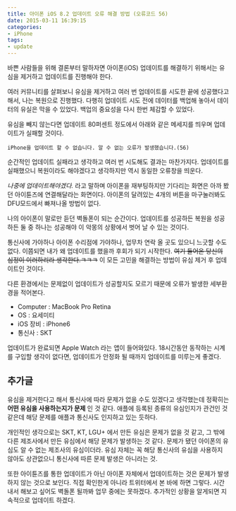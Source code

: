 ```yaml
---
title: 아이폰 iOS 8.2 업데이트 오류 해결 방법 (오류코드 56)
date: 2015-03-11 16:39:15
categories:
- iPhone
tags:
- update
---
```

바쁜 사람들을 위해 결론부터 말하자면 아이폰(iOS) 업데이트를 해결하기 위해서는 유심을 제거하고 업데이트를 진행해야 한다.

<!-- more -->

여러 커뮤니티를 살펴보니 유심을 제거하고 여러 번 업데이트를 시도한 끝에 성공했다고해서, 나는 복원으로 진행했다. 다행히 업데이트 시도 전에 데이터를 백업해 놓아서 데이터의 유실은 막을 수 있었다. 백업의 중요성을 다시 한번 체감할 수 있었다.

유심을 빼지 않는다면 업데이트 80퍼센트 정도에서 아래와 같은 메세지를 띄우며 업데이트가 실패할 것이다.

```
iPhone을 업데이트 할 수 없습니다. 알 수 없는 오류가 발생했습니다.(56)
```

순간적인 업데이트 실패라고 생각하고 여러 번 시도해도 결과는 마찬가지다.  업데이트를 실패했으니 복원이라도 해야겠다고 생각하지만 역시 동일한 오류창을 띄운다.

*나중에 업데이트해야겠다.* 라고 말하며 아이폰을 재부팅하지만 기다리는 화면은 아까 봤던 아이튠즈에 연결해달라는 화면이다. 아이폰의 달려있는 4개의 버튼을 마구눌러봐도 DFU모드에서 빠져나올 방법이 없다.

나의 아이폰이 말로만 듣던 벽돌폰이 되는 순간이다. 업데이트를 성공하든 복원을 성공하든 둘 중 하나는 성공해야 이 악몽의 상황에서 벗어 날 수 있는 것이다.

통신사에 가야하나 아이폰 수리점에 가야하나, 업무차 연락 올 곳도 있으니 느긋할 수도 없다. 이쯤되면 내가 왜 업데이트를 했을까 후회가 되기 시작한다. ~~여기 들어온 당신의 심정이 이러하리라 생각한다.ㅋㅋㅋ~~ 이 모든 고민을 해결하는 방법이 유심 제거 후 업데이트인 것이다.

다른 환경에서는 문제없이 업데이트가 성공할지도 모르기 때문에 오류가 발생한 세부환경을 적어본다.

- Computer : MacBook Pro Retina
- OS : 요세미티
- iOS 장비 : iPhone6
- 통신사 : SKT

업데이트가 완료되면 Apple Watch 라는 앱이 들어와있다. 18시간동안 동작하는 시계를 구입할 생각이 없다면, 업데이트가 안정화 될 때까지 업데이트를 미루는게 좋겠다.

## 추가글

유심을 제거한다고 해서 통신사에 따라 문제가 없을 수도 있겠다고 생각했는데 정확히는 **어떤 유심을 사용하는지가 문제** 인 것 같다. 애플에 등록된 종류의 유심인지가 관건인 것 같은데 해당 문제를 애플과 통신사도 인지하고 있는 듯하다.

개인적인 생각으로는 SKT, KT, LGU+ 에서 만든 유심은 문제가 없을 것 같고, 그 밖에 다른 제조사에서 만든 유심에서 해당 문제가 발생하는 것 같다. 문제가 됐던 아이폰의 유심도 알 수 없는 제조사의 유심이더라. 유심 자체는 꼭 해당 통신사의 유심을 사용하지 않아도 상관없으니 통신사에 따른 문제 발생은 아니라는 것.

또한 아이튠즈를 통한 업데이트가 아닌 아이폰 자체에서 업데이트하는 것은 문제가 발생하지 않는 것으로 보인다. 직접 확인한게 아니라 트위터에서 본 바에 하면 그렇다. 시간내서 해보고 싶어도 벽돌폰 될까봐 업무 중에는 못하겠다. 추가적인 상황을 알게되면 지속적으로 업데이트 하겠다.
